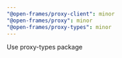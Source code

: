 ```yaml
---
"@open-frames/proxy-client": minor
"@open-frames/proxy": minor
"@open-frames/proxy-types": minor
---
```


Use proxy-types package
